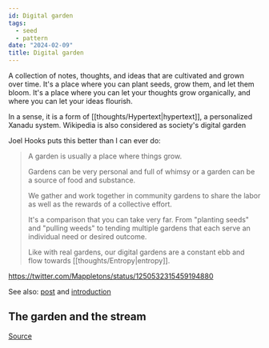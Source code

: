 ```yaml
---
id: Digital garden
tags:
  - seed
  - pattern
date: "2024-02-09"
title: Digital garden
---
```


A collection of notes, thoughts, and ideas that are cultivated and grown over time. It's a place where you can plant seeds, grow them, and let them bloom. It's a place where you can let your thoughts grow organically, and where you can let your ideas flourish.

In a sense, it is a form of [[thoughts/Hypertext|hypertext]], a personalized Xanadu system. Wikipedia is also considered as society's digital garden

Joel Hooks puts this better than I can ever do:

> A garden is usually a place where things grow.
>
> Gardens can be very personal and full of whimsy or a garden can be a source of food and substance.
>
> We gather and work together in community gardens to share the labor as well as the rewards of a collective effort.
>
> It's a comparison that you can take very far. From "planting seeds" and "pulling weeds" to tending multiple gardens that each serve an individual need or desired outcome.
>
> Like with real gardens, our digital gardens are a constant ebb and flow towards [[thoughts/Entropy|entropy]].

https://twitter.com/Mappletons/status/1250532315459194880

See also: [post](https://maggieappleton.com/garden-history) and [introduction](https://joelhooks.com/digital-garden)

## The garden and the stream

[Source](https://hapgood.us/2015/10/17/the-garden-and-the-stream-a-technopastoral/)
